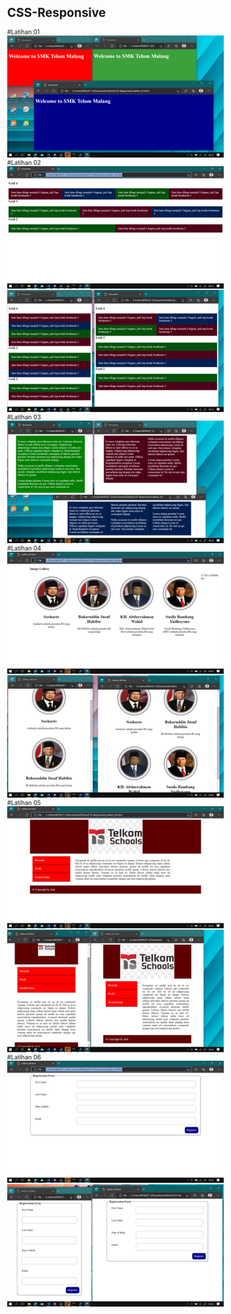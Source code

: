 # CSS-Responsive

#Latihan 01
![Alt Text](https://github.com/Aryodjat1/CSS-Responsive/blob/7c24913f7d3ebfa60778eb7a92cfb70d8dc5aea7/ScreenShoot/Latihan%201.png)
#Latihan 02
![Alt Text](https://github.com/Aryodjat1/CSS-Responsive/blob/7c24913f7d3ebfa60778eb7a92cfb70d8dc5aea7/ScreenShoot/Latihan%202_1.png)
![Alt Text](https://github.com/Aryodjat1/CSS-Responsive/blob/7c24913f7d3ebfa60778eb7a92cfb70d8dc5aea7/ScreenShoot/Latihan%202_2.png)
#Latihan 03
![Alt Text](https://github.com/Aryodjat1/CSS-Responsive/blob/7c24913f7d3ebfa60778eb7a92cfb70d8dc5aea7/ScreenShoot/Latihan%203.png)
#Latihan 04
![Alt Text](https://github.com/Aryodjat1/CSS-Responsive/blob/7c24913f7d3ebfa60778eb7a92cfb70d8dc5aea7/ScreenShoot/Latihan%204_1.png)
![Alt Text](https://github.com/Aryodjat1/CSS-Responsive/blob/7c24913f7d3ebfa60778eb7a92cfb70d8dc5aea7/ScreenShoot/Latihan%204_2.png)
#Latihan 05
![Alt Text](https://github.com/Aryodjat1/CSS-Responsive/blob/7c24913f7d3ebfa60778eb7a92cfb70d8dc5aea7/ScreenShoot/Latihan%205_1.png)
![Alt Text](https://github.com/Aryodjat1/CSS-Responsive/blob/7c24913f7d3ebfa60778eb7a92cfb70d8dc5aea7/ScreenShoot/Latihan%205_2.png)
#Latihan 06
![Alt Text](https://github.com/Aryodjat1/CSS-Responsive/blob/7c24913f7d3ebfa60778eb7a92cfb70d8dc5aea7/ScreenShoot/Latihan%206_1.png)
![Alt Text](https://github.com/Aryodjat1/CSS-Responsive/blob/7c24913f7d3ebfa60778eb7a92cfb70d8dc5aea7/ScreenShoot/Latihan%206_2.png)
